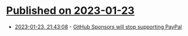 # [Published on 2023-01-23](index.md)

* [2023-01-23, 21:43:08](https://news.ycombinator.com/item?id=34495502) - [GitHub Sponsors will stop supporting PayPal](https://github.blog/changelog/2023-01-23-github-sponsors-will-stop-supporting-paypal/)
